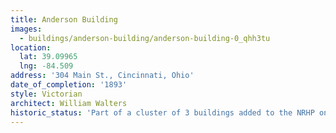 ```yaml
---
title: Anderson Building
images:
  - buildings/anderson-building/anderson-building-0_qhh3tu
location:
  lat: 39.09965
  lng: -84.509
address: '304 Main St., Cincinnati, Ohio'
date_of_completion: '1893'
style: Victorian
architect: William Walters
historic_status: 'Part of a cluster of 3 buildings added to the NRHP on July 15, 1983.'
---
```


